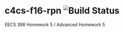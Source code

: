 # c4cs-f16-rpn ![Build Status](https://travis-ci.org/mthol/c4cs-f16-rpn.svg?branch=master)

EECS 398 Homework 5 / Advanced Homework 5

